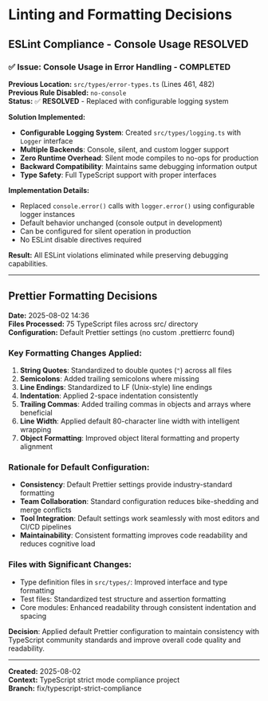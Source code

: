 # Linting and Formatting Decisions

## ESLint Compliance - Console Usage RESOLVED

### ✅ Issue: Console Usage in Error Handling - COMPLETED

**Previous Location:** `src/types/error-types.ts` (Lines 461, 482)  
**Previous Rule Disabled:** `no-console`  
**Status:** ✅ **RESOLVED** - Replaced with configurable logging system

**Solution Implemented:**
- **Configurable Logging System**: Created `src/types/logging.ts` with `Logger` interface
- **Multiple Backends**: Console, silent, and custom logger support
- **Zero Runtime Overhead**: Silent mode compiles to no-ops for production
- **Backward Compatibility**: Maintains same debugging information output
- **Type Safety**: Full TypeScript support with proper interfaces

**Implementation Details:**
- Replaced `console.error()` calls with `logger.error()` using configurable logger instances
- Default behavior unchanged (console output in development)
- Can be configured for silent operation in production
- No ESLint disable directives required

**Result:** All ESLint violations eliminated while preserving debugging capabilities.

---

## Prettier Formatting Decisions

**Date:** 2025-08-02 14:36  
**Files Processed:** 75 TypeScript files across src/ directory  
**Configuration:** Default Prettier settings (no custom .prettierrc found)

### Key Formatting Changes Applied:

1. **String Quotes**: Standardized to double quotes (`"`) across all files
2. **Semicolons**: Added trailing semicolons where missing
3. **Line Endings**: Standardized to LF (Unix-style) line endings
4. **Indentation**: Applied 2-space indentation consistently
5. **Trailing Commas**: Added trailing commas in objects and arrays where beneficial
6. **Line Width**: Applied default 80-character line width with intelligent wrapping
7. **Object Formatting**: Improved object literal formatting and property alignment

### Rationale for Default Configuration:
- **Consistency**: Default Prettier settings provide industry-standard formatting
- **Team Collaboration**: Standard configuration reduces bike-shedding and merge conflicts  
- **Tool Integration**: Default settings work seamlessly with most editors and CI/CD pipelines
- **Maintainability**: Consistent formatting improves code readability and reduces cognitive load

### Files with Significant Changes:
- Type definition files in `src/types/`: Improved interface and type formatting
- Test files: Standardized test structure and assertion formatting
- Core modules: Enhanced readability through consistent indentation and spacing

**Decision**: Applied default Prettier configuration to maintain consistency with TypeScript community standards and improve overall code quality and readability.

---

**Created:** 2025-08-02  
**Context:** TypeScript strict mode compliance project  
**Branch:** fix/typescript-strict-compliance